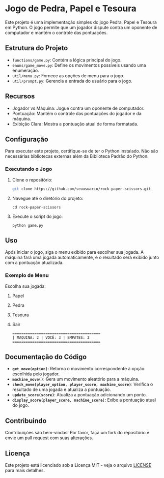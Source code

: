 # Jogo de Pedra, Papel e Tesoura

Este projeto é uma implementação simples do jogo Pedra, Papel e Tesoura em Python. O jogo permite que um jogador dispute contra um oponente de computador e mantém o controle das pontuações.

## Estrutura do Projeto

- `functions/game.py`: Contém a lógica principal do jogo.
- `enums/game_move.py`: Define os movimentos possíveis usando uma enumeração.
- `util/menu.py`: Fornece as opções de menu para o jogo.
- `util/prompt.py`: Gerencia a entrada do usuário para o jogo.

## Recursos

- Jogador vs Máquina: Jogue contra um oponente de computador.
- Pontuação: Mantém o controle das pontuações do jogador e da máquina.
- Exibição Clara: Mostra a pontuação atual de forma formatada.

## Configuração

Para executar este projeto, certifique-se de ter o Python instalado. Não são necessárias bibliotecas externas além da Biblioteca Padrão do Python.

### Executando o Jogo

1. Clone o repositório:

   ```bash
   git clone https://github.com/seuusuario/rock-paper-scissors.git

2. Navegue até o diretório do projeto:
    
    ``` 
    cd rock-paper-scissors
	```

3. Execute o script do jogo:
    
    ``` 
    python game.py
    ```

## Uso

Após iniciar o jogo, siga o menu exibido para escolher sua jogada. A máquina fará uma jogada automaticamente, e o resultado será exibido junto com a pontuação atualizada.

### Exemplo de Menu

Escolha sua jogada:
1. Papel
2. Pedra
3. Tesoura
4. Sair

    ```
    ========================================
    | MAQUINA: 2 | VOCÊ: 3 | EMPATES: 3
    ========================================
    
    ```

## Documentação do Código

- **`get_move(option)`**: Retorna o movimento correspondente à opção escolhida pelo jogador.
- **`machine_move()`**: Gera um movimento aleatório para a máquina.
- **`check_move(player_option, player_score, machine_score)`**: Verifica o resultado de uma jogada e atualiza a pontuação.
- **`update_score(score)`**: Atualiza a pontuação adicionando um ponto.
- **`display_score(player_score, machine_score)`**: Exibe a pontuação atual do jogo.

## Contribuindo

Contribuições são bem-vindas! Por favor, faça um fork do repositório e envie um pull request com suas alterações.

## Licença

Este projeto está licenciado sob a Licença MIT - veja o arquivo [LICENSE](LICENSE) para mais detalhes.